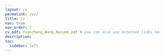 ```yaml
---
layout: cv
permalink: /cv/
title: cv
nav: true
nav_order: 7
cv_pdf: Yuancheng_Wang_Resume.pdf # you can also use external links here
description:
toc:
  sidebar: left
---
```

